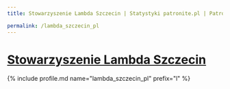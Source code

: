 ```yaml
---
title: Stowarzyszenie Lambda Szczecin | Statystyki patronite.pl | Patromierz

permalink: /lambda_szczecin_pl
---
```


# [Stowarzyszenie Lambda Szczecin](https://patronite.pl/lambda_szczecin_pl)

{% include profile.md name="lambda_szczecin_pl" prefix="l" %}
